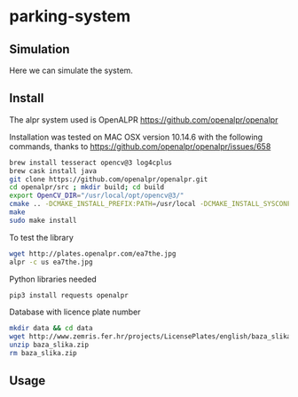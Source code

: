 # parking-system

## Simulation

Here we can simulate the system.

## Install

The alpr system used is OpenALPR https://github.com/openalpr/openalpr

Installation was tested on MAC OSX version 10.14.6 with the following commands, thanks to https://github.com/openalpr/openalpr/issues/658

```bash
brew install tesseract opencv@3 log4cplus
brew cask install java
git clone https://github.com/openalpr/openalpr.git
cd openalpr/src ; mkdir build; cd build
export OpenCV_DIR="/usr/local/opt/opencv@3/"
cmake .. -DCMAKE_INSTALL_PREFIX:PATH=/usr/local -DCMAKE_INSTALL_SYSCONFDIR:PATH=/etc -DCMAKE_MACOSX_RPATH=true -DCMAKE_CXX_FLAGS="-std=c++11"
make
sudo make install
```

To test the library

```bash
wget http://plates.openalpr.com/ea7the.jpg
alpr -c us ea7the.jpg
```

Python libraries needed

```bash
pip3 install requests openalpr
```

Database with licence plate number

```bash
mkdir data && cd data
wget http://www.zemris.fer.hr/projects/LicensePlates/english/baza_slika.zip
unzip baza_slika.zip
rm baza_slika.zip
```

## Usage
